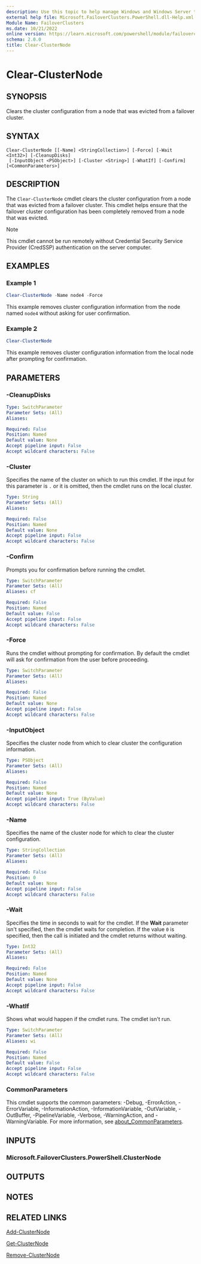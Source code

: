 ```yaml
---
description: Use this topic to help manage Windows and Windows Server technologies with Windows PowerShell.
external help file: Microsoft.FailoverClusters.PowerShell.dll-Help.xml
Module Name: FailoverClusters
ms.date: 10/21/2022
online version: https://learn.microsoft.com/powershell/module/failoverclusters/clear-clusternode?view=windowsserver2022-ps&wt.mc_id=ps-gethelp
schema: 2.0.0
title: Clear-ClusterNode
---
```


# Clear-ClusterNode

## SYNOPSIS
Clears the cluster configuration from a node that was evicted from a failover cluster.

## SYNTAX

```
Clear-ClusterNode [[-Name] <StringCollection>] [-Force] [-Wait <Int32>] [-CleanupDisks]
 [-InputObject <PSObject>] [-Cluster <String>] [-WhatIf] [-Confirm] [<CommonParameters>]
```

## DESCRIPTION

The `Clear-ClusterNode` cmdlet clears the cluster configuration from a node that was evicted from
a failover cluster. This cmdlet helps ensure that the failover cluster configuration has been
completely removed from a node that was evicted.

> [!NOTE]
> This cmdlet cannot be run remotely without Credential Security Service Provider (CredSSP)
> authentication on the server computer.

## EXAMPLES

### Example 1

```powershell
Clear-ClusterNode -Name node4 -Force
```

This example removes cluster configuration information from the node named `node4` without asking for
user confirmation.

### Example 2

```powershell
Clear-ClusterNode
```

This example removes cluster configuration information from the local node after prompting for
confirmation.

## PARAMETERS

### -CleanupDisks

```yaml
Type: SwitchParameter
Parameter Sets: (All)
Aliases: 

Required: False
Position: Named
Default value: None
Accept pipeline input: False
Accept wildcard characters: False
```

### -Cluster

Specifies the name of the cluster on which to run this cmdlet. If the input for this parameter is
`.` or it is omitted, then the cmdlet runs on the local cluster.

```yaml
Type: String
Parameter Sets: (All)
Aliases: 

Required: False
Position: Named
Default value: None
Accept pipeline input: False
Accept wildcard characters: False
```

### -Confirm

Prompts you for confirmation before running the cmdlet.

```yaml
Type: SwitchParameter
Parameter Sets: (All)
Aliases: cf

Required: False
Position: Named
Default value: False
Accept pipeline input: False
Accept wildcard characters: False
```

### -Force

Runs the cmdlet without prompting for confirmation. By default the cmdlet will ask for confirmation
from the user before proceeding.

```yaml
Type: SwitchParameter
Parameter Sets: (All)
Aliases: 

Required: False
Position: Named
Default value: None
Accept pipeline input: False
Accept wildcard characters: False
```

### -InputObject

Specifies the cluster node from which to clear cluster the configuration information.

```yaml
Type: PSObject
Parameter Sets: (All)
Aliases: 

Required: False
Position: Named
Default value: None
Accept pipeline input: True (ByValue)
Accept wildcard characters: False
```

### -Name

Specifies the name of the cluster node for which to clear the cluster configuration.

```yaml
Type: StringCollection
Parameter Sets: (All)
Aliases: 

Required: False
Position: 0
Default value: None
Accept pipeline input: False
Accept wildcard characters: False
```

### -Wait

Specifies the time in seconds to wait for the cmdlet. If the **Wait** parameter isn't specified,
then the cmdlet waits for completion. If the value `0` is specified, then the call is initiated and
the cmdlet returns without waiting.

```yaml
Type: Int32
Parameter Sets: (All)
Aliases: 

Required: False
Position: Named
Default value: None
Accept pipeline input: False
Accept wildcard characters: False
```

### -WhatIf

Shows what would happen if the cmdlet runs. The cmdlet isn't run.

```yaml
Type: SwitchParameter
Parameter Sets: (All)
Aliases: wi

Required: False
Position: Named
Default value: False
Accept pipeline input: False
Accept wildcard characters: False
```

### CommonParameters

This cmdlet supports the common parameters: -Debug, -ErrorAction, -ErrorVariable,
-InformationAction, -InformationVariable, -OutVariable, -OutBuffer, -PipelineVariable, -Verbose,
-WarningAction, and -WarningVariable. For more information, see
[about_CommonParameters](https://go.microsoft.com/fwlink/?LinkID=113216).

## INPUTS

### Microsoft.FailoverClusters.PowerShell.ClusterNode

## OUTPUTS

## NOTES

## RELATED LINKS

[Add-ClusterNode](./Add-ClusterNode.md)

[Get-ClusterNode](./Get-ClusterNode.md)

[Remove-ClusterNode](./Remove-ClusterNode.md)
